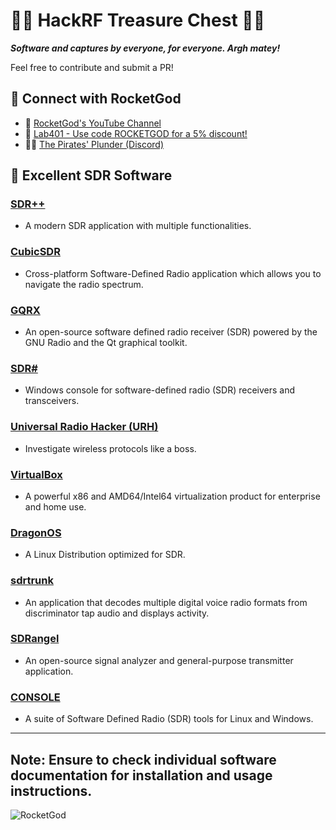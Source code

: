 # 🏴‍☠️ HackRF Treasure Chest 🏴‍☠️

**_Software and captures by everyone, for everyone. Argh matey!_**

Feel free to contribute and submit a PR!

## 🚀 Connect with RocketGod

- 🎥 [RocketGod's YouTube Channel](https://youtube.com/@lordRocketGod)
- 🛒 [Lab401 - Use code ROCKETGOD for a 5% discount!](https://lab401.com/r?id=iop7bf)
- 🏴‍☠️ [The Pirates' Plunder (Discord)](https://discord.gg/thepirates)


## 📡 Excellent SDR Software

### [SDR++](https://github.com/AlexandreRouma/SDRPlusPlus)
- A modern SDR application with multiple functionalities.

### [CubicSDR](https://github.com/cjcliffe/CubicSDR)
- Cross-platform Software-Defined Radio application which allows you to navigate the radio spectrum.

### [GQRX](https://github.com/gqrx-sdr/gqrx)
- An open-source software defined radio receiver (SDR) powered by the GNU Radio and the Qt graphical toolkit.

### [SDR#](https://airspy.com/download/)
- Windows console for software-defined radio (SDR) receivers and transceivers.

### [Universal Radio Hacker (URH)](https://github.com/jopohl/urh)
- Investigate wireless protocols like a boss.

### [VirtualBox](https://www.virtualbox.org/wiki/Downloads)
- A powerful x86 and AMD64/Intel64 virtualization product for enterprise and home use.

### [DragonOS](https://cemaxecuter.com/)
- A Linux Distribution optimized for SDR.

### [sdrtrunk](https://github.com/DSheirer/sdrtrunk)
- An application that decodes multiple digital voice radio formats from discriminator tap audio and displays activity.

### [SDRangel](https://www.sdrangel.org/)
- An open-source signal analyzer and general-purpose transmitter application.

### [CONSOLE](https://www.sdr-radio.com/)
- A suite of Software Defined Radio (SDR) tools for Linux and Windows.

---

**Note**: Ensure to check individual software documentation for installation and usage instructions.
---

![RocketGod](https://github.com/RocketGod-git/HackRF-Treasure-Chest/assets/57732082/38158b0d-7a3d-4ae1-918c-3b72b316bbc5)
